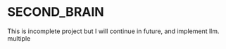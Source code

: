 # SECOND_BRAIN

This is incomplete project but I will continue in future, and implement llm.
multiple 
